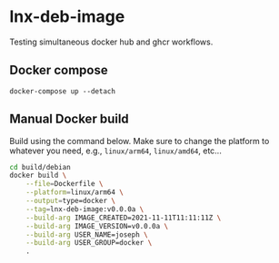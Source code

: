 # lnx-deb-image

<!-- 
#> git tag -a v1.0.0 -m "GitHub Actions Initial Workflow"
#> git push origin v1.0.0

#> git tag -d v1.0.0
#> git push --delete origin v1.0.0
-->

Testing simultaneous docker hub and ghcr workflows.

## Docker compose 

`docker-compose up --detach`


## Manual Docker build

Build using the command below. Make sure to change the platform to whatever you need, e.g., `linux/arm64`, `linux/amd64`, etc...

```bash
cd build/debian
docker build \
    --file=Dockerfile \
    --platform=linux/arm64 \
    --output=type=docker \
    --tag=lnx-deb-image:v0.0.0a \
    --build-arg IMAGE_CREATED=2021-11-11T11:11:11Z \
    --build-arg IMAGE_VERSION=v0.0.0a \
    --build-arg USER_NAME=joseph \
    --build-arg USER_GROUP=docker \
    .
```
